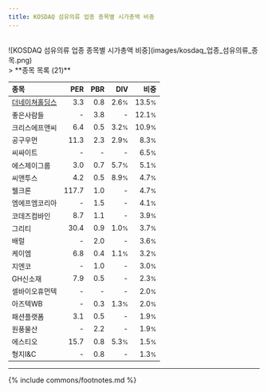 ```yaml
---
title: KOSDAQ 섬유의류 업종 종목별 시가총액 비중
---
```

<br>
![KOSDAQ 섬유의류 업종 종목별 시가총액 비중](images/kosdaq_업종_섬유의류_종목.png)
<br>
> **종목 목록 (21)**<a id="list"></a>

| **종목** | **PER** | **PBR** | **DIV** | **비중** |
| :------- | ------: | ------: | ------: | -------: |
| [더네이쳐홀딩스](/298540/) | 3.3 | 0.8 | 2.6<small>%</small> | 13.5<small>%</small> |
| 좋은사람들 | - | 3.8 | - | 12.1<small>%</small> |
| 크리스에프앤씨 | 6.4 | 0.5 | 3.2<small>%</small> | 10.9<small>%</small> |
| 공구우먼 | 11.3 | 2.3 | 2.9<small>%</small> | 8.3<small>%</small> |
| 씨싸이트 | - | - | - | 6.5<small>%</small> |
| 에스제이그룹 | 3.0 | 0.7 | 5.7<small>%</small> | 5.1<small>%</small> |
| 씨앤투스 | 4.2 | 0.5 | 8.9<small>%</small> | 4.7<small>%</small> |
| 웰크론 | 117.7 | 1.0 | - | 4.7<small>%</small> |
| 엠에프엠코리아 | - | 1.5 | - | 4.1<small>%</small> |
| 코데즈컴바인 | 8.7 | 1.1 | - | 3.9<small>%</small> |
| 그리티 | 30.4 | 0.9 | 1.0<small>%</small> | 3.7<small>%</small> |
| 배럴 | - | 2.0 | - | 3.6<small>%</small> |
| 케이엠 | 6.8 | 0.4 | 1.1<small>%</small> | 3.2<small>%</small> |
| 지엔코 | - | 1.0 | - | 3.0<small>%</small> |
| GH신소재 | 7.9 | 0.5 | - | 2.3<small>%</small> |
| 셀바이오휴먼텍 | - | - | - | 2.0<small>%</small> |
| 아즈텍WB | - | 0.3 | 1.3<small>%</small> | 2.0<small>%</small> |
| 패션플랫폼 | 3.1 | 0.5 | - | 1.9<small>%</small> |
| 원풍물산 | - | 2.2 | - | 1.9<small>%</small> |
| 에스티오 | 15.7 | 0.8 | 5.3<small>%</small> | 1.5<small>%</small> |
| 형지I&C | - | 0.8 | - | 1.3<small>%</small> |

---
{% include commons/footnotes.md %}